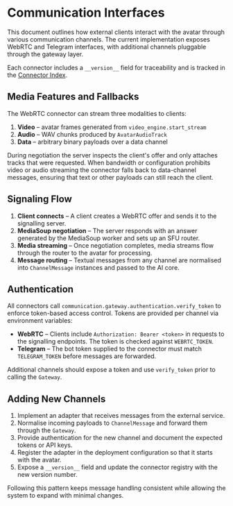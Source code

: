 # Communication Interfaces

This document outlines how external clients interact with the avatar through
various communication channels. The current implementation exposes WebRTC and
Telegram interfaces, with additional channels pluggable through the gateway
layer.

Each connector includes a ``__version__`` field for traceability and is tracked
in the [Connector Index](connectors/CONNECTOR_INDEX.md).

## Media Features and Fallbacks

The WebRTC connector can stream three modalities to clients:

1. **Video** – avatar frames generated from ``video_engine.start_stream``
2. **Audio** – WAV chunks produced by ``AvatarAudioTrack``
3. **Data** – arbitrary binary payloads over a data channel

During negotiation the server inspects the client's offer and only attaches
tracks that were requested. When bandwidth or configuration prohibits video or
audio streaming the connector falls back to data-channel messages, ensuring that
text or other payloads can still reach the client.

## Signaling Flow

1. **Client connects** – A client creates a WebRTC offer and sends it to the
   signalling server.
2. **MediaSoup negotiation** – The server responds with an answer generated by
   the MediaSoup worker and sets up an SFU router.
3. **Media streaming** – Once negotiation completes, media streams flow through
   the router to the avatar for processing.
4. **Message routing** – Textual messages from any channel are normalised into
   `ChannelMessage` instances and passed to the AI core.

## Authentication

All connectors call ``communication.gateway.authentication.verify_token`` to
enforce token-based access control. Tokens are provided per channel via
environment variables:

- **WebRTC** – Clients include ``Authorization: Bearer <token>`` in requests to
  the signalling endpoints. The token is checked against ``WEBRTC_TOKEN``.
- **Telegram** – The bot token supplied to the connector must match
  ``TELEGRAM_TOKEN`` before messages are forwarded.

Additional channels should expose a token and use ``verify_token`` prior to
calling the ``Gateway``.

## Adding New Channels

1. Implement an adapter that receives messages from the external service.
2. Normalise incoming payloads to `ChannelMessage` and forward them through the
   `Gateway`.
3. Provide authentication for the new channel and document the expected tokens
   or API keys.
4. Register the adapter in the deployment configuration so that it starts with
   the avatar.
5. Expose a ``__version__`` field and update the connector registry with the
   new version number.

Following this pattern keeps message handling consistent while allowing the
system to expand with minimal changes.
